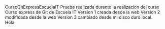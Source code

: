  CursoGitExpressEscuelaIT
Prueba realizada durante la realizacion del curso Curso express de Git de Escuela IT
Version 1 creada desde la web
Version 2 modificada desde la web
Version 3 cambiado desde mi disco duro local.
Hola